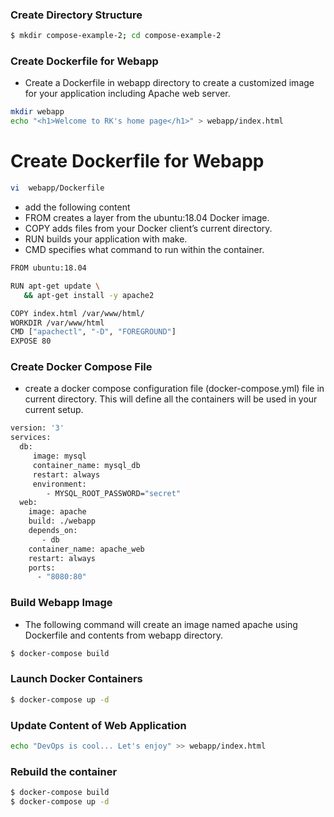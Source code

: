 ### Create Directory Structure
``` bash
$ mkdir compose-example-2; cd compose-example-2
```
### Create Dockerfile for Webapp
* Create a Dockerfile in webapp directory to create a customized image for your application including Apache web server.
``` bash
mkdir webapp
echo "<h1>Welcome to RK's home page</h1>" > webapp/index.html
```
# Create Dockerfile for Webapp
``` bash
vi  webapp/Dockerfile
```
* add the following content
* FROM creates a layer from the ubuntu:18.04 Docker image.
* COPY adds files from your Docker client’s current directory.
* RUN builds your application with make.
* CMD specifies what command to run within the container.
``` bash
FROM ubuntu:18.04 

RUN apt-get update \
   && apt-get install -y apache2

COPY index.html /var/www/html/
WORKDIR /var/www/html
CMD ["apachectl", "-D", "FOREGROUND"]
EXPOSE 80
```
### Create Docker Compose File
* create a docker compose configuration file (docker-compose.yml) file in current directory. This will define all the containers will be used in your current setup.

``` bash
version: '3'
services:
  db:
     image: mysql
     container_name: mysql_db
     restart: always
     environment:
        - MYSQL_ROOT_PASSWORD="secret"
  web:
    image: apache
    build: ./webapp
    depends_on:
       - db
    container_name: apache_web
    restart: always
    ports:
      - "8080:80"
```
### Build Webapp Image
* The following command will create an image named apache using Dockerfile and contents from webapp directory.
``` bash
$ docker-compose build
```
### Launch Docker Containers
``` bash
$ docker-compose up -d
```
### Update Content of Web Application
``` bash
echo "DevOps is cool... Let's enjoy" >> webapp/index.html
```
### Rebuild the container
``` bash
$ docker-compose build
$ docker-compose up -d
```





